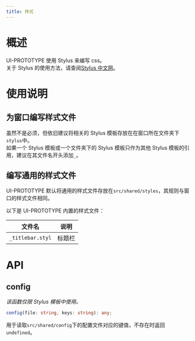 ```yaml
---
title: 样式
---
```


# 概述
UI-PROTOTYPE 使用 Stylus 来编写 css。  
关于 Stylus 的使用方法，请查阅[Stylus 中文网](https://www.stylus-lang.cn)。

# 使用说明
## 为窗口编写样式文件
虽然不是必须，但依旧建议将相关的 Stylus 模板存放在在窗口所在文件夹下`stylus`中。  
如果一个 Stylus 模板或一个文件夹下的 Stylus 模板只作为其他 Stylus 模板的引用，建议在其文件名开头添加`_`。

## 编写通用的样式文件
UI-PROTOTYPE 默认将通用的样式文件存放在`src/shared/styles`，其规则与窗口的样式文件相同。

以下是 UI-PROTOTYPE 内置的样式文件：

| 文件名           | 说明   |
| ---------------- | ------ |
| `_titlebar.styl` | 标题栏 |

# API
## config
*该函数仅限 Stylus 模板中使用。*
```typescript
config(file: string, keys: string): any;
```
用于读取`src/shared/config`下的配置文件对应的键值，不存在时返回`undefined`。
